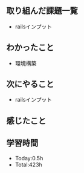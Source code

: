 ## 取り組んだ課題一覧
- railsインプット
## わかったこと
- 環境構築
## 次にやること
- railsインプット
## 感じたこと
  
## 学習時間
- Today:0.5h
- Total:423h

